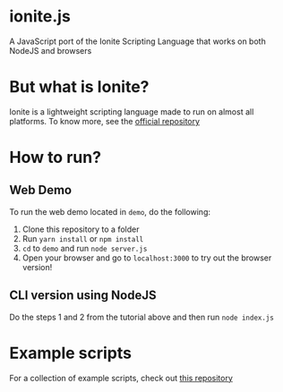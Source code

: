# ionite.js
A JavaScript port of the Ionite Scripting Language that works on both NodeJS and browsers

# But what is Ionite?
Ionite is a lightweight scripting language made to run on almost all platforms. To know more, see the [official repository](https://github.com/ionite)

# How to run?
## Web Demo
To run the web demo located in `demo`, do the following:
1. Clone this repository to a folder
2. Run `yarn install` or `npm install`
3. `cd` to `demo` and run `node server.js`
4. Open your browser and go to `localhost:3000` to try out the browser version!

## CLI version using NodeJS
Do the steps 1 and 2 from the tutorial above and then run `node index.js`

# Example scripts
For a collection of example scripts, check out [this repository](https://github.com/yeppiidev/ionite-examples)

